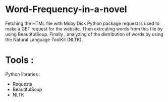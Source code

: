 # Word-Frequency-in-a-novel
Fetching the HTML file with Moby Dick Python package request is used to make a GET request for the website. Then extrcating words from this file by using BeautifulSoup. Finally , analyzing of the distribution of words by using the Natural Language ToolKit (NLTK).

# Tools :
Python libraries :
- Requests
- BeautifulSoup
- NLTK

